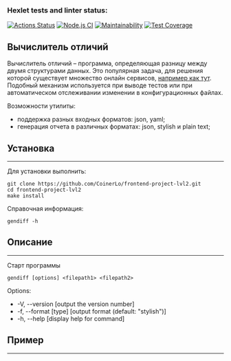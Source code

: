 ### Hexlet tests and linter status:
[![Actions Status](https://github.com/CoinerLo/frontend-project-lvl2/workflows/hexlet-check/badge.svg)](https://github.com/CoinerLo/frontend-project-lvl2/actions)
[![Node.js CI](https://github.com/CoinerLo/frontend-project-lvl2/actions/workflows/node.js.yml/badge.svg)](https://github.com/CoinerLo/frontend-project-lvl2/actions/workflows/node.js.yml)
[![Maintainability](https://api.codeclimate.com/v1/badges/934e49833dad3d2c1bf7/maintainability)](https://codeclimate.com/github/CoinerLo/frontend-project-lvl2/maintainability)
[![Test Coverage](https://api.codeclimate.com/v1/badges/934e49833dad3d2c1bf7/test_coverage)](https://codeclimate.com/github/CoinerLo/frontend-project-lvl2/test_coverage)


## Вычислитель отличий

Вычислитель отличий – программа, определяющая разницу между двумя структурами данных. Это популярная задача, для решения которой существует множество онлайн сервисов, [например как тут](http://www.jsondiff.com/). Подобный механизм используется при выводе тестов или при автоматическом отслеживании изменении в конфигурационных файлах.

Возможности утилиты:

* поддержка разных входных форматов: json, yaml;
* генерация отчета в различных форматах: json, stylish и plain text;

## Установка
---
Для установки выполнить:

    git clone https://github.com/CoinerLo/frontend-project-lvl2.git
    cd frontend-project-lvl2
    make install

Справочная информация:

    gendiff -h

## Описание
---
Старт программы

    gendiff [options] <filepath1> <filepath2>

Options:
* -V, --version [output the version number]
* -f, --format [type] [output format (default: "stylish")]
* -h, --help [display help for command]

## Пример
---
